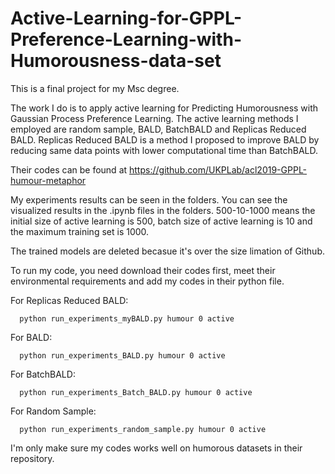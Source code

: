 # Active-Learning-for-GPPL-Preference-Learning-with-Humorousness-data-set

This is a final project for my Msc degree.

The work I do is to apply active learning for Predicting Humorousness with Gaussian Process Preference Learning.
The active learning methods I employed are random sample, BALD, BatchBALD and Replicas Reduced BALD.
Replicas Reduced BALD is a method I proposed to improve BALD by reducing same data points with lower computational time than BatchBALD.

Their codes can be found at https://github.com/UKPLab/acl2019-GPPL-humour-metaphor

My experiments results can be seen in the folders. You can see the visualized results in the .ipynb files in the folders.
500-10-1000 means the initial size of active learning is 500, batch size of active learning is 10 and the maximum training set is 1000.

The trained models are deleted becasue it's over the size limation of Github.

To run my code, you need download their codes first, meet their environmental requirements and add my codes in their python file.

For Replicas Reduced BALD:

``  
python run_experiments_myBALD.py humour 0 active
``  

For BALD:

``  
python run_experiments_BALD.py humour 0 active
``  

For BatchBALD:

``  
python run_experiments_Batch_BALD.py humour 0 active
``  

For Random Sample:

``  
python run_experiments_random_sample.py humour 0 active
``  

I'm only make sure my codes works well on humorous datasets in their repository.
